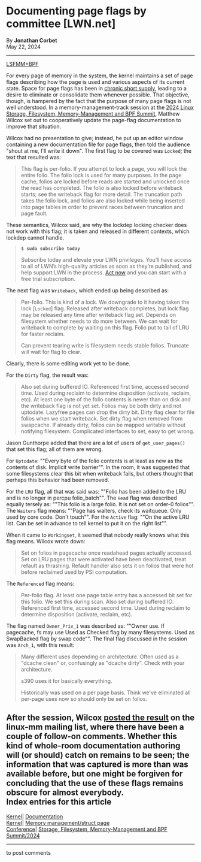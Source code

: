 # Documenting page flags by committee [LWN.net]

By **Jonathan Corbet**  
May 22, 2024 

* * *

[LSFMM+BPF](/Articles/lsfmmbpf2024/)

For every page of memory in the system, the kernel maintains a set of page flags describing how the page is used and various aspects of its current state. Space for page flags has been in [chronic short supply](/Articles/335768/), leading to a desire to eliminate or consolidate them whenever possible. That objective, though, is hampered by the fact that the purpose of many page flags is not well understood. In a memory-management-track session at the [2024 Linux Storage, Filesystem, Memory-Management and BPF Summit](https://events.linuxfoundation.org/lsfmmbpf/), Matthew Wilcox set out to cooperatively update the page-flag documentation to improve that situation. 

Wilcox had no presentation to give; instead, he put up an editor window containing a new documentation file for page flags, then told the audience "shout at me, I'll write it down". The first flag to be covered was `Locked`; the text that resulted was: 

> This flag is per-folio. If you attempt to lock a page, you will lock the entire folio. The folio lock is used for many purposes. In the page cache, folios are locked before reads are started and unlocked once the read has completed. The folio is also locked before writeback starts; see the writeback flag for more detail. The truncation path takes the folio lock, and folios are also locked while being inserted into page tables in order to prevent races between truncation and page fault. 

These semantics, Wilcox said, are why the lockdep locking checker does not work with this flag; it is taken and released in different contexts, which lockdep cannot handle. 

> **`$ sudo subscribe today`**
> 
> Subscribe today and elevate your LWN privileges. You’ll have access to all of LWN’s high-quality articles as soon as they’re published, and help support LWN in the process. [Act now](https://lwn.net/Promo/nst-sudo/claim) and you can start with a free trial subscription. 

The next flag was `Writeback`, which ended up being described as: 

> Per-folio. This is kind of a lock. We downgrade to it having taken the lock [`Locked`] flag. Released after writeback completes, but lock flag may be released any time after writeback flag set. Depends on filesystem whether needs to do more between. We can wait for writeback to complete by waiting on this flag. Folio put to tail of LRU for faster reclaim. 
> 
> Can prevent tearing write is filesystem needs stable folios. Truncate will wait for flag to clear. 

Clearly, there is some editing work yet to be done. 

For the `Dirty` flag, the result was: 

> Also set during buffered IO. Referenced first time, accessed second time. Used during reclaim to determine disposition (activate, reclaim, etc). At least one byte of the folio contents is newer than on disk and the writeback flag is not yet set. Folios may be both dirty and not uptodate. Lazyfree pages can drop the dirty bit. Dirty flag clear for file folios when we start writeback. Set dirty flag when removed from swapcache. If already dirty, folios can be mapped writable without notifying filesystem. Complicated interfaces to set, easy to get wrong. 

Jason Gunthorpe added that there are a lot of users of `get_user_pages()` that set this flag; all of them are wrong. 

For `Uptodate`: ""Every byte of the folio contents is at least as new as the contents of disk. Implicit write barrier"". In the room, it was suggested that some filesystems clear this bit when writeback fails, but others thought that perhaps this behavior had been removed. 

For the `LRU` flag, all that was said was: ""Folio has been added to the LRU and is no longer in percpu folio_batch"". The `Head` flag was described equally tersely as: ""This folio is a large folio. It is not set on order-0 folios"". The `Waiters` flag means: ""Page has waiters, check its waitqueue. Only used by core code. Don't touch"". For the `Active` flag: ""On the active LRU list. Can be set in advance to tell kernel to put it on the right list"". 

When it came to `Workingset`, it seemed that nobody really knows what this flag means. Wilcox wrote down: 

> Set on folios in pagecache once readahead pages actually accessed. Set on LRU pages that were activated have been deactivated, treat refault as thrashing. Refault handler also sets it on folios that were hot before reclaimed used by PSI computation. 

The `Referenced` flag means: 

> Per-folio flag. At least one page table entry has a accessed bit set for this folio. We set this during scan. Also set during buffered IO. Referenced first time, accessed second time. Used during reclaim to determine disposition (activate, reclaim, etc). 

The flag named `Owner_Priv_1` was described as: ""Owner use. If pagecache, fs may use Used as Checked flag by many filesystems. Used as SwapBacked flag by swap code"". The final flag discussed in the session was `Arch_1`, with this result: 

> Many different uses depending on architecture. Often used as a "dcache clean" or, confusingly as "dcache dirty". Check with your architecture. 
> 
> s390 uses it for basically everything. 
> 
> Historically was used on a per page basis. Think we've eliminated all per-page uses now so should only be set on folios. 

After the session, Wilcox [posted the result](/ml/linux-mm/ZkOu4yXP-sGGtwc4@casper.infradead.org/) on the linux-mm mailing list, where there have been a couple of follow-on comments. Whether this kind of whole-room documentation authoring will (or should) catch on remains to be seen; the information that was captured is more than was available before, but one might be forgiven for concluding that the use of these flags remains obscure for almost everybody.  
Index entries for this article  
---  
[Kernel](/Kernel/Index)| [Documentation](/Kernel/Index#Documentation)  
[Kernel](/Kernel/Index)| [Memory management/struct page](/Kernel/Index#Memory_management-struct_page)  
[Conference](/Archives/ConferenceIndex/)| [Storage, Filesystem, Memory-Management and BPF Summit/2024](/Archives/ConferenceIndex/#Storage_Filesystem_Memory-Management_and_BPF_Summit-2024)  
  


* * *

to post comments 
